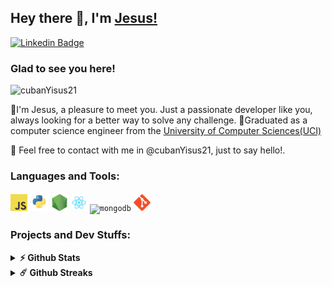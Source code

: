 ## Hey there 👋, I'm [Jesus!](https://github.com/cubanYisus21/)

[![Linkedin Badge](https://img.shields.io/badge/-LinkedIn-0e76a8?style=flat-square&logo=Linkedin&logoColor=white)](https://linkedin.com/in/iampavangandhi)

### Glad to see you here! 
<p align="left"> <img src="https://komarev.com/ghpvc/?username=cubanYisus21&label=Profile%20views&color=0e75b6&style=flat" alt="cubanYisus21" /> </p>

👋I'm Jesus, a pleasure to meet you. Just a passionate developer like you, always looking for a better way to solve any challenge.
📔Graduated as a computer science engineer from the [University of Computer Sciences(UCI)](https://www.uci.cu/)

💬 Feel free to contact with me in @cubanYisus21, just to say hello!.

### Languages and Tools:

<code><img height="27" src="https://raw.githubusercontent.com/github/explore/80688e429a7d4ef2fca1e82350fe8e3517d3494d/topics/javascript/javascript.png" alt="javascript"></code>
<code><img height="30" src="https://raw.githubusercontent.com/github/explore/80688e429a7d4ef2fca1e82350fe8e3517d3494d/topics/python/python.png" alt="python"></code>
<code><img height="27" src="https://raw.githubusercontent.com/github/explore/80688e429a7d4ef2fca1e82350fe8e3517d3494d/topics/nodejs/nodejs.png" alt="nodejs"></code>
<code><img height="27" src="https://raw.githubusercontent.com/github/explore/80688e429a7d4ef2fca1e82350fe8e3517d3494d/topics/react/react.png" alt="react"></code>
<code><img height="27" src="https://encrypted-tbn0.gstatic.com/images?q=tbn%3AANd9GcSTTzPAw-55ssm1Im594xYZ9eRQu2JylrkYLg&usqp=CAU" alt="mongodb"></code>
<code><img height="27" src="https://raw.githubusercontent.com/devicons/devicon/master/icons/git/git-original.svg" alt="git"></code>

### Projects and Dev Stuffs:

<details>
  <summary><b>⚡ Github Stats</b></summary>

  <br />
  <a href="https://github.com/cubanYisus21/github-readme-stats"><img align="center" src="https://github-readme-stats.vercel.app/api?username=cubanYisus21&show_icons=true&include_all_commits=true&theme=buefy&hide_border=true" alt="Yisus github stats" /></a> | <a href="https://github.com/cubanYisus21/github-readme-stats"><img align="center" src="https://github-readme-stats.vercel.app/api/top-langs/?username=cubanYisus21&layout=compact&theme=buefy&hide_border=true" /></a>
</details>

<details>
  <summary><b>☄️ Github Streaks</b></summary>

  <br />
  <img height="180em" src="https://github-readme-streak-stats.herokuapp.com/?user=cubanYisus21&hide_border=true" />
</details>

#
